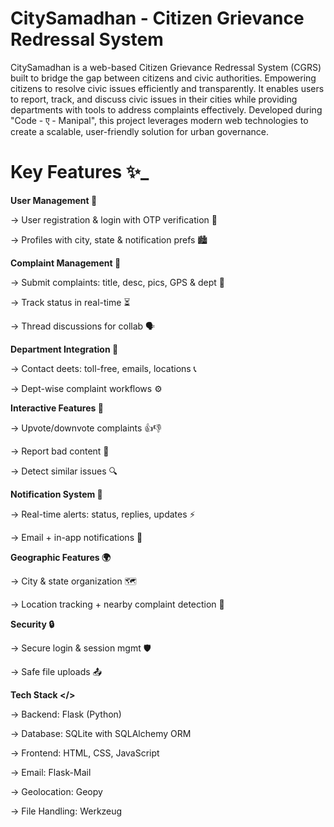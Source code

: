 # CitySamadhan - Citizen Grievance Redressal System

CitySamadhan is a web-based Citizen Grievance Redressal System (CGRS) built to bridge the gap between citizens and civic authorities. Empowering citizens to resolve civic issues efficiently and transparently.
It enables users to report, track, and discuss civic issues in their cities while providing departments with tools to address complaints effectively. Developed during "Code - ए - Manipal", this project leverages modern web technologies to create a scalable, user-friendly solution for urban governance.



# Key Features ✨_

__User Management 👤__

-> User registration & login with OTP verification 🔐

-> Profiles with city, state & notification prefs 🏙


__Complaint Management 📢__

-> Submit complaints: title, desc, pics, GPS & dept 📸

-> Track status in real-time ⏳

-> Thread discussions for collab 🗣


__Department Integration 🏢__

-> Contact deets: toll-free, emails, locations 📞

-> Dept-wise complaint workflows ⚙


__Interactive Features 🎉__

-> Upvote/downvote complaints 👍👎

-> Report bad content 🚨

-> Detect similar issues 🔍


__Notification System 🔔__

-> Real-time alerts: status, replies, updates ⚡

-> Email + in-app notifications 📧


__Geographic Features 🌍__

-> City & state organization 🗺

-> Location tracking + nearby complaint detection 📍


__Security 🔒__

-> Secure login & session mgmt 🛡

-> Safe file uploads 📤





__Tech Stack </>__

-> Backend: Flask (Python)

-> Database: SQLite with SQLAlchemy ORM

-> Frontend: HTML, CSS, JavaScript

-> Email: Flask-Mail

-> Geolocation: Geopy

-> File Handling: Werkzeug

